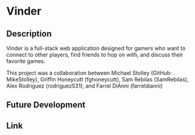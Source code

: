 # Vinder
## Description
Vinder is a full-stack web application designed for gamers who want to connect to other players, find friends to hop on with, and discuss their favorite games.

This project was a collaboration between Michael Stolley (GitHub: MikeStolley), Griffin Honeycutt (fghoneycutt), Sam Rebilas (SamRebilas), Alex Rodriguez (rodriguez531), and Farrel DiAnni (farreldianni)
## Future Development

## Link
